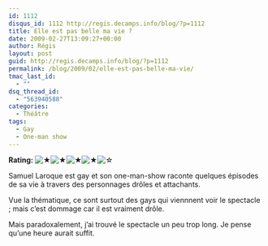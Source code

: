 ```yaml
---
id: 1112
disqus_id: 1112 http://regis.decamps.info/blog/?p=1112
title: Elle est pas belle ma vie ?
date: 2009-02-27T13:09:27+00:00
author: Régis
layout: post
guid: http://regis.decamps.info/blog/?p=1112
permalink: /blog/2009/02/elle-est-pas-belle-ma-vie/
tmac_last_id:
  - ""
dsq_thread_id:
  - "563940588"
categories:
  - Théâtre
tags:
  - Gay
  - One-man show
---
```

**Rating:** ![&#9733;](/blog/wp-content/plugins/xavins-review-ratings/default/star.png "4/5")![&#9733;](/blog/wp-content/plugins/xavins-review-ratings/default/star.png "4/5")![&#9733;](/blog/wp-content/plugins/xavins-review-ratings/default/star.png "4/5")![&#9733;](/blog/wp-content/plugins/xavins-review-ratings/default/star.png "4/5")![&#9734;](/blog/wp-content/plugins/xavins-review-ratings/default/blank_star.png "4/5") 

Samuel Laroque est gay et son one-man-show raconte quelques épisodes de sa vie à travers des personnages drôles et attachants.

Vue la thématique, ce sont surtout des gays qui viennnent voir le spectacle ; mais c’est dommage car il est vraiment drôle.

Mais paradoxalement, j’ai trouvé le spectacle un peu trop long. Je pense qu’une heure aurait suffit.
